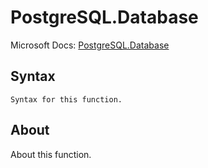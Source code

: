 # PostgreSQL.Database

Microsoft Docs: [PostgreSQL.Database](https://docs.microsoft.com/en-us/powerquery-m/postgresql-database)

## Syntax

```
Syntax for this function.
```

## About

About this function.

